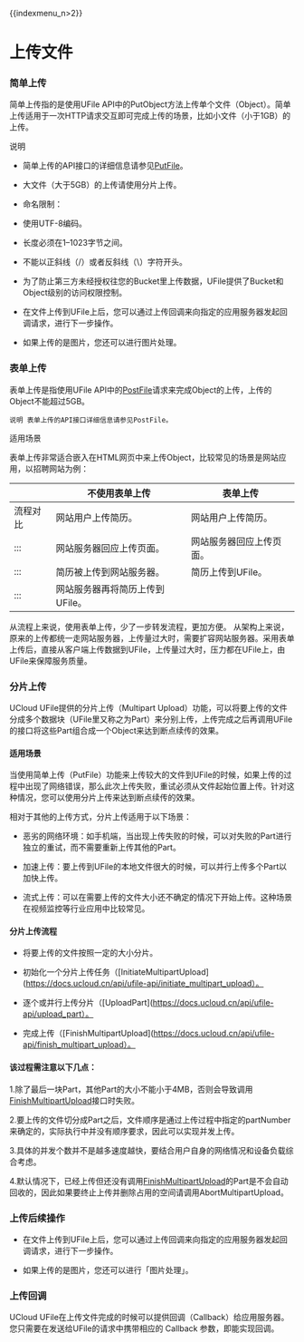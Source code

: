 {{indexmenu_n>2}}

# 上传文件

### 简单上传

简单上传指的是使用UFile API中的PutObject方法上传单个文件（Object）。简单上传适用于一次HTTP请求交互即可完成上传的场景，比如小文件（小于1GB）的上传。

说明

- 简单上传的API接口的详细信息请参见[PutFile](https://docs.ucloud.cn/api/ufile-api/put_file)。

- 大文件（大于5GB）的上传请使用分片上传。

- 命名限制：

- 使用UTF-8编码。

- 长度必须在1–1023字节之间。

- 不能以正斜线（/）或者反斜线（\\）字符开头。

- 为了防止第三方未经授权往您的Bucket里上传数据，UFile提供了Bucket和Object级别的访问权限控制。

- 在文件上传到UFile上后，您可以通过上传回调来向指定的应用服务器发起回调请求，进行下一步操作。

- 如果上传的是图片，您还可以进行图片处理。

### 表单上传

表单上传是指使用UFile API中的[PostFile](https://docs.ucloud.cn/api/ufile-api/post_file)请求来完成Object的上传，上传的Object不能超过5GB。

    说明 表单上传的API接口详细信息请参见PostFile。

适用场景

表单上传非常适合嵌入在HTML网页中来上传Object，比较常见的场景是网站应用，以招聘网站为例：

|            | 不使用表单上传                    | 表单上传 |
| ---------- | --------------------------------- | -------------------------- |
| 流程对比   | 网站用户上传简历。                | 网站用户上传简历。|
| :::           | 网站服务器回应上传页面。          | 网站服务器回应上传页面。 |
| :::           | 简历被上传到网站服务器。          | 简历上传到UFile。|
|  :::          | 网站服务器再将简历上传到UFile。   | |

从流程上来说，使用表单上传，少了一步转发流程，更加方便。
从架构上来说，原来的上传都统一走网站服务器，上传量过大时，需要扩容网站服务器。采用表单上传后，直接从客户端上传数据到UFile，上传量过大时，压力都在UFile上，由UFile来保障服务质量。

### 分片上传

UCloud UFile提供的分片上传（Multipart Upload）功能，可以将要上传的文件分成多个数据块（UFile里又称之为Part）来分别上传，上传完成之后再调用UFile的接口将这些Part组合成一个Object来达到断点续传的效果。


#### 适用场景

当使用简单上传（PutFile）功能来上传较大的文件到UFile的时候，如果上传的过程中出现了网络错误，那么此次上传失败，重试必须从文件起始位置上传。针对这种情况，您可以使用分片上传来达到断点续传的效果。

相对于其他的上传方式，分片上传适用于以下场景：

* 恶劣的网络环境：如手机端，当出现上传失败的时候，可以对失败的Part进行独立的重试，而不需要重新上传其他的Part。

* 加速上传：要上传到UFile的本地文件很大的时候，可以并行上传多个Part以加快上传。

* 流式上传：可以在需要上传的文件大小还不确定的情况下开始上传。这种场景在视频监控等行业应用中比较常见。


#### 分片上传流程

* 将要上传的文件按照一定的大小分片。

* 初始化一个分片上传任务（[InitiateMultipartUpload](https://docs.ucloud.cn/api/ufile-api/initiate_multipart_upload）。

* 逐个或并行上传分片（[UploadPart](https://docs.ucloud.cn/api/ufile-api/upload_part）。

* 完成上传（[FinishMultipartUpload](https://docs.ucloud.cn/api/ufile-api/finish_multipart_upload）。


#### 该过程需注意以下几点：

1.除了最后一块Part，其他Part的大小不能小于4MB，否则会导致调用[FinishMultipartUpload](https://docs.ucloud.cn/api/ufile-api/finish_multipart_upload)接口时失败。

2.要上传的文件切分成Part之后，文件顺序是通过上传过程中指定的partNumber来确定的，实际执行中并没有顺序要求，因此可以实现并发上传。

3.具体的并发个数并不是越多速度越快，要结合用户自身的网络情况和设备负载综合考虑。

4.默认情况下，已经上传但还没有调用[FinishMultipartUpload](https://docs.ucloud.cn/api/ufile-api/finish_multipart_upload)的Part是不会自动回收的，因此如果要终止上传并删除占用的空间请调用AbortMultipartUpload。

### 上传后续操作

* 在文件上传到UFile上后，您可以通过上传回调来向指定的应用服务器发起回调请求，进行下一步操作。

* 如果上传的是图片，您还可以进行「图片处理」。

### 上传回调

UCloud UFile在上传文件完成的时候可以提供回调（Callback）给应用服务器。您只需要在发送给UFile的请求中携带相应的 Callback 参数，即能实现回调。




